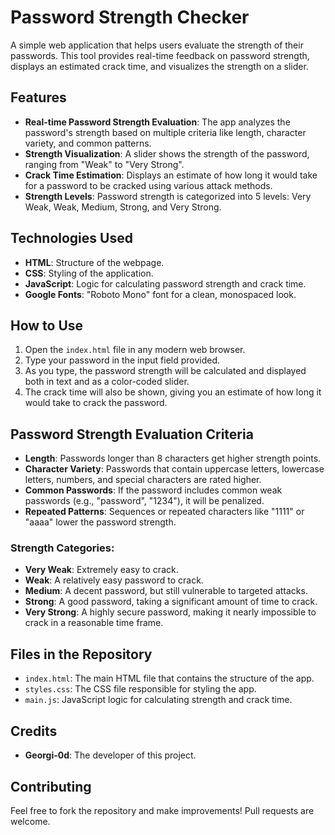 # Password Strength Checker

A simple web application that helps users evaluate the strength of their passwords. This tool provides real-time feedback on password strength, displays an estimated crack time, and visualizes the strength on a slider. 

## Features
- **Real-time Password Strength Evaluation**: The app analyzes the password's strength based on multiple criteria like length, character variety, and common patterns.
- **Strength Visualization**: A slider shows the strength of the password, ranging from "Weak" to "Very Strong".
- **Crack Time Estimation**: Displays an estimate of how long it would take for a password to be cracked using various attack methods.
- **Strength Levels**: Password strength is categorized into 5 levels: Very Weak, Weak, Medium, Strong, and Very Strong.

## Technologies Used
- **HTML**: Structure of the webpage.
- **CSS**: Styling of the application.
- **JavaScript**: Logic for calculating password strength and crack time.
- **Google Fonts**: "Roboto Mono" font for a clean, monospaced look.

## How to Use
1. Open the `index.html` file in any modern web browser.
2. Type your password in the input field provided.
3. As you type, the password strength will be calculated and displayed both in text and as a color-coded slider.
4. The crack time will also be shown, giving you an estimate of how long it would take to crack the password.

## Password Strength Evaluation Criteria
- **Length**: Passwords longer than 8 characters get higher strength points.
- **Character Variety**: Passwords that contain uppercase letters, lowercase letters, numbers, and special characters are rated higher.
- **Common Passwords**: If the password includes common weak passwords (e.g., "password", "1234"), it will be penalized.
- **Repeated Patterns**: Sequences or repeated characters like "1111" or "aaaa" lower the password strength.
  
### Strength Categories:
- **Very Weak**: Extremely easy to crack.
- **Weak**: A relatively easy password to crack.
- **Medium**: A decent password, but still vulnerable to targeted attacks.
- **Strong**: A good password, taking a significant amount of time to crack.
- **Very Strong**: A highly secure password, making it nearly impossible to crack in a reasonable time frame.

## Files in the Repository
- `index.html`: The main HTML file that contains the structure of the app.
- `styles.css`: The CSS file responsible for styling the app.
- `main.js`: JavaScript logic for calculating strength and crack time.

## Credits
- **Georgi-0d**: The developer of this project.

## Contributing
Feel free to fork the repository and make improvements! Pull requests are welcome.


